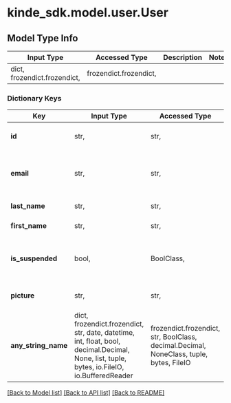 # kinde_sdk.model.user.User

## Model Type Info
Input Type | Accessed Type | Description | Notes
------------ | ------------- | ------------- | -------------
dict, frozendict.frozendict,  | frozendict.frozendict,  |  |

### Dictionary Keys
Key | Input Type | Accessed Type | Description | Notes
------------ | ------------- | ------------- | ------------- | -------------
**id** | str,  | str,  | Unique id of the user in Kinde | [optional]
**email** | str,  | str,  | Default email address of the user in Kinde | [optional]
**last_name** | str,  | str,  | User&#x27;s last name | [optional]
**first_name** | str,  | str,  | User&#x27;s first name | [optional]
**is_suspended** | bool,  | BoolClass,  | Whether the user is currently suspended or not | [optional]
**picture** | str,  | str,  | User&#x27;s profile picture URL | [optional]
**any_string_name** | dict, frozendict.frozendict, str, date, datetime, int, float, bool, decimal.Decimal, None, list, tuple, bytes, io.FileIO, io.BufferedReader | frozendict.frozendict, str, BoolClass, decimal.Decimal, NoneClass, tuple, bytes, FileIO | any string name can be used but the value must be the correct type | [optional]

[[Back to Model list]](../../README.md#documentation-for-models) [[Back to API list]](../../README.md#documentation-for-api-endpoints) [[Back to README]](../../README.md)
